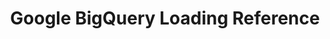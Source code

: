 ---
title: Google BigQuery Loading Reference
permalink: /replication/loading/reference/google-bigquery

redirect_from: /data-structure/bigquery-data-loading-behavior
layout: general

content-type: "loading-reference"
key: "bigquery-loading-reference"

display_name: "Google BigQuery"
type: "bigquery"

has-versions: true
show-in-version-menu: false
---